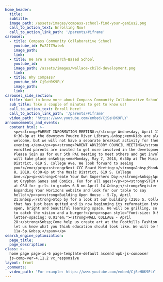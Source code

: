 ```yaml
---
home_header:
  title:
  subtitle:
  image_path: /assets/images/compass-school-find-your-genius2.png
  call_to_action_text: Enrolling Now!
  call_to_action_link_path: '/parents/#iframe'
carousel:
  - title: Compass Community Collaborative School
    youtube_id: PwZJIZ9atwA
    image_path:
    link:
  - title: We are a Research-Based School
    youtube_id:
    image_path: /assets/images/wallace-child-development.png
    link:
  - title: Why Compass?
    youtube_id: CjSeH0K9PLY
    image_path:
    link:
carousel_side_section:
  title: Want to know more about Compass Community Collaborative School?
  sub_title: Take a couple of minutes to get to know us!
  call_to_action_text: Enroll Here!
  call_to_action_link_path: '/parents/#iframe'
  video_path: 'https://www.youtube.com/embed/CjSeH0K9PLY'
announcements_and_events:
  content_html: >-
    <p><strong>PARENT INFORMATION MEETING:</strong> Wednesday, April 11, from
    6:30-8p at the downtown Poudre River Library.&nbsp;<em>Kids are always
    welcome, but we will not have a separate breakout activity for them this
    evening.</em></p><p><strong>PARENT ADVISORY COUNCIL MEETING</strong>: All
    enrolled parents are invited to get more involved in the development of CCC.
    Please join us for our 5th PAC meeting to meet others and get involved. It
    will take place on&nbsp;<em>Monday, May 7, 2018, 6:30p at The Music
    District, 619 S. College Ave. We look forward to seeing
    you!</em></p><p><strong>Next CCC Board Meeting:</strong>&nbsp;Monday, April
    8, 2018, 6:30-8p at the Music District, 619 S. College
    Ave.</p><p><strong>Create Your Own Superhero Day:</strong>&nbsp;April 7, 12p
    at Gryphon Games and Comics. Fun for all ages!</p><p><strong>STEM Conference
    at CSU for girls in grades 6-8 on April 14.&nbsp;</strong>Register at the
    Expanding Your Horizons website and look for our table to say
    hello!</p><p><strong>Building Open House - 5-7p, April
    21:&nbsp;</strong>Stop by for a look at our building (2105 S. College Ave.)
    that has just been gutted and is now beginning its reformation into a big,
    open, bright and beautiful learning space. We will be grilling, so drop by
    to catch the vision and a burger!</p><p><span style="font-size: 0.95em;
    letter-spacing: 0.01rem;"><strong>MALL COLLAGE - April
    28:</strong>&nbsp;Come help us create art at the Foothills Fashion Mall to
    let us know what you think education should look like. We will be there
    11a-5p.&nbsp;</span></p>
search_engine_optimization:
  page_title:
  page_description:
class: >-
  home page page-id-6 page-template-default ascend wpb-js-composer
  js-comp-ver-4.11.2 vc_responsive
layout: front
_comments:
  video_path: 'For example: https://www.youtube.com/embed/CjSeH0K9PLY'
---
```


